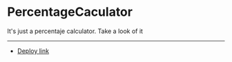 # PercentageCaculator
It's just a percentaje calculator. Take a look of it
***
* [Deploy link](lucaslucovas-percentagecalc.netlify.app)
